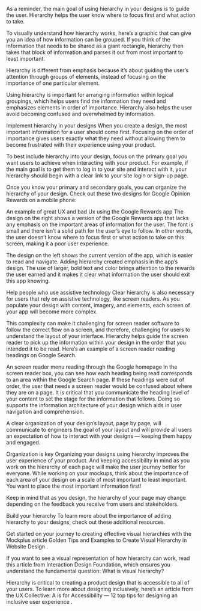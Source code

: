As a reminder, the main goal of using hierarchy in your designs is to guide the user. Hierarchy helps the user know where to focus first and what action to take. 

To visually understand how hierarchy works, here’s a graphic that can give you an idea of how information can be grouped. If you think of the information that needs to be shared as a giant rectangle, hierarchy then takes that block of information and parses it out from most important to least important.

Hierarchy is different from emphasis because it’s about guiding the user’s attention through groups of elements, instead of focusing on the importance of one particular element. 

Using hierarchy is important for arranging information within logical groupings, which helps users find the information they need and emphasizes elements in order of importance. Hierarchy also helps the user avoid becoming confused and overwhelmed by information. 

Implement hierarchy in your designs
When you create a design, the most important information for a user should come first. Focusing on the order of importance gives users exactly what they need without allowing them to become frustrated with their experience using your product. 

To best include hierarchy into your design, focus on the primary goal you want users to achieve when interacting with your product. For example, if the main goal is to get them to log in to your site and interact with it, your hierarchy should begin with a clear link to your site login or sign-up page. 

Once you know your primary and secondary goals, you can organize the hierarchy of your design. Check out these two designs for Google Opinion Rewards on a mobile phone:

An example of great UX and bad Ux using the Google Rewards app
The design on the right shows a version of the Google Rewards app that lacks any emphasis on the important areas of information for the user. The font is small and there isn’t a solid path for the user’s eye to follow. In other words, the user doesn’t know where to focus first or what action to take on this screen, making it a poor user experience.

The design on the left shows the current version of the app, which is easier to read and navigate. Adding hierarchy created emphasis in the app’s design. The use of larger, bold text and color brings attention to the rewards the user earned and it makes it clear what information the user should exit this app knowing.

Help people who use assistive technology
Clear hierarchy is also necessary for users that rely on assistive technology, like screen readers. As you populate your design with content, imagery, and elements, each screen of your app will become more complex. 

This complexity can make it challenging for screen reader software to follow the correct flow on a screen, and therefore, challenging for users to understand the layout of your interface. Hierarchy helps guide the screen reader to pick up the information within your design in the order that you intended it to be read. Here’s an example of a screen reader reading headings on Google Search.

An screen reader menu reading through the Google homepage
In the screen reader box, you can see how each heading being read corresponds to an area within the Google Search page. If these headings were out of order, the user that needs a screen reader would be confused about where they are on a page. It is critical that you communicate the heading level of your content to set the stage for the information that follows. Doing so supports the information architecture of your design which aids in user navigation and comprehension.

A clear organization of your design’s layout, page by page, will communicate to engineers the goal of your layout and will provide all users an expectation of how to interact with your designs — keeping them happy and engaged.

Organization is key
Organizing your designs using hierarchy improves the user experience of your product. And keeping accessibility in mind as you work on the hierarchy of each page will make the user journey better for everyone. While working on your mockups, think about the importance of each area of your design on a scale of most important to least important. You want to place the most important information first! 

Keep in mind that as you design, the hierarchy of your page may change depending on the feedback you receive from users and stakeholders. 

Build your hierarchy
To learn more about the importance of adding hierarchy to your designs, check out these additional resources. 

Get started on your journey to creating effective visual hierarchies with the Mockplus article 
Golden Tips and Examples to Create Visual Hierarchy in Website Design
.

If you want to see a visual representation of how hierarchy can work, read this article from Interaction Design Foundation, which ensures you understand the fundamental question: 
What is visual hierarchy?
 

Hierarchy is critical to creating a product design that is accessible to all of your users. To learn more about designing inclusively, here’s an article from the UX Collective: 
A is for Accessibility — 12 top tips for designing an inclusive user experience
.